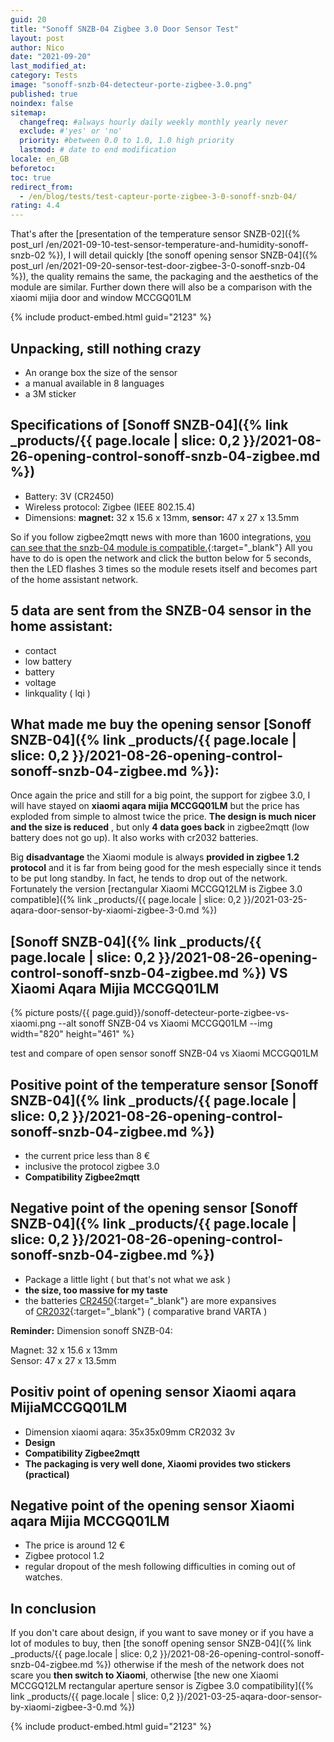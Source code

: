 ```yaml
---
guid: 20
title: "Sonoff SNZB-04 Zigbee 3.0 Door Sensor Test"
layout: post
author: Nico
date: "2021-09-20"
last_modified_at:
category: Tests
image: "sonoff-snzb-04-detecteur-porte-zigbee-3.0.png"
published: true
noindex: false
sitemap:
  changefreq: #always hourly daily weekly monthly yearly never
  exclude: #'yes' or 'no'
  priority: #between 0.0 to 1.0, 1.0 high priority
  lastmod: # date to end modification
locale: en_GB
beforetoc:
toc: true
redirect_from:
  - /en/blog/tests/test-capteur-porte-zigbee-3-0-sonoff-snzb-04/
rating: 4.4
---
```


That's after the [presentation of the temperature sensor SNZB-02]({% post_url /en/2021-09-10-test-sensor-temperature-and-humidity-sonoff-snzb-02 %}), I will detail quickly [the sonoff opening sensor SNZB-04]({% post_url /en/2021-09-20-sensor-test-door-zigbee-3-0-sonoff-snzb-04 %}), the quality remains the same, the packaging and the aesthetics of the module are similar. Further down there will also be a comparison with the xiaomi mijia door and window MCCGQ01LM

{% include product-embed.html guid="2123" %}

## Unpacking, still nothing crazy

- An orange box the size of the sensor
- a manual available in 8 languages
- a 3M sticker

## Specifications of [Sonoff SNZB-04]({% link _products/{{ page.locale | slice: 0,2 }}/2021-08-26-opening-control-sonoff-snzb-04-zigbee.md %})

- Battery: 3V (CR2450)
- Wireless protocol: Zigbee (IEEE 802.15.4)
- Dimensions: **magnet:** 32 x 15.6 x 13mm, **sensor:** 47 x 27 x 13.5mm

So if you follow zigbee2mqtt news with more than 1600 integrations, [you can see that the snzb-04 module is compatible.](https://www.zigbee2mqtt.io/devices/SNZB-04.html){:target="_blank"} All you have to do is open the network and click the button below for 5 seconds, then the LED flashes 3 times so the module resets itself and becomes part of the home assistant network.

## 5 data are sent from the SNZB-04 sensor in the home assistant:

- contact
- low battery
- battery
- voltage
- linkquality ( lqi )

## What made me buy the opening sensor [Sonoff SNZB-04]({% link _products/{{ page.locale | slice: 0,2 }}/2021-08-26-opening-control-sonoff-snzb-04-zigbee.md %}):

Once again the price and still for a big point, the support for zigbee 3.0, I will have stayed on **xiaomi aqara mijia MCCGQ01LM** but the price has exploded from simple to almost twice the price. **The design is much nicer and the size is reduced** , but only **4 data goes back** in zigbee2mqtt (low battery does not go up). It also works with cr2032 batteries.

Big **disadvantage** the Xiaomi module is always **provided in zigbee 1.2 protocol** and it is far from being good for the mesh especially since it tends to be put long standby. In fact, he tends to drop out of the network. Fortunately the version [rectangular Xiaomi MCCGQ12LM is Zigbee 3.0 compatible]({% link _products/{{ page.locale | slice: 0,2 }}/2021-03-25-aqara-door-sensor-by-xiaomi-zigbee-3-0.md %})

## [Sonoff SNZB-04]({% link _products/{{ page.locale | slice: 0,2 }}/2021-08-26-opening-control-sonoff-snzb-04-zigbee.md %}) VS Xiaomi Aqara Mijia MCCGQ01LM

{% picture posts/{{ page.guid}}/sonoff-detecteur-porte-zigbee-vs-xiaomi.png --alt sonoff SNZB-04 vs Xiaomi MCCGQ01LM --img width="820" height="461" %}

test and compare of open sensor sonoff SNZB-04 vs Xiaomi MCCGQ01LM

## Positive point of the temperature sensor [Sonoff SNZB-04]({% link _products/{{ page.locale | slice: 0,2 }}/2021-08-26-opening-control-sonoff-snzb-04-zigbee.md %})

- the current price less than 8 €
- inclusive the protocol zigbee 3.0
- **Compatibility Zigbee2mqtt**

## Negative point of the opening sensor [Sonoff SNZB-04]({% link _products/{{ page.locale | slice: 0,2 }}/2021-08-26-opening-control-sonoff-snzb-04-zigbee.md %})

- Package a little light ( but that's not what we ask )
- **the size, too massive for my taste**
- the batteries [CR2450](https://amzn.to/3mGXoJA){:target="_blank"} are more expansives of [CR2032](https://amzn.to/2WpZ1QB){:target="_blank"} ( comparative brand VARTA )

**Reminder:** Dimension sonoff SNZB-04:

Magnet: 32 x 15.6 x 13mm  
Sensor: 47 x 27 x 13.5mm

## Positiv point of opening sensor Xiaomi aqara MijiaMCCGQ01LM

- Dimension xiaomi aqara: 35x35x09mm CR2032 3v
- **Design**
- **Compatibility Zigbee2mqtt**
- **The packaging is very well done, Xiaomi provides two stickers (practical)**

## Negative point of the opening sensor Xiaomi aqara Mijia MCCGQ01LM

- The price is around 12 €
- Zigbee protocol 1.2
- regular dropout of the mesh following difficulties in coming out of watches.

## In conclusion

If you don't care about design, if you want to save money or if you have a lot of modules to buy, then [the sonoff opening sensor SNZB-04]({% link _products/{{ page.locale | slice: 0,2 }}/2021-08-26-opening-control-sonoff-snzb-04-zigbee.md %}) otherwise if the mesh of the network does not scare you **then switch to Xiaomi**, otherwise [the new one Xiaomi MCCGQ12LM rectangular aperture sensor is Zigbee 3.0 compatibility]({% link _products/{{ page.locale | slice: 0,2 }}/2021-03-25-aqara-door-sensor-by-xiaomi-zigbee-3-0.md %})

{% include product-embed.html guid="2123" %}
